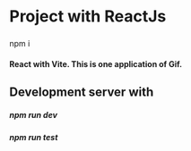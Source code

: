# Project with ReactJs

###


npm i

#### React with Vite. This is one application of Gif.

## Development server with 


##### npm run dev
##### npm run test

